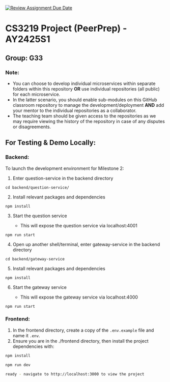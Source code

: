 [![Review Assignment Due Date](https://classroom.github.com/assets/deadline-readme-button-22041afd0340ce965d47ae6ef1cefeee28c7c493a6346c4f15d667ab976d596c.svg)](https://classroom.github.com/a/bzPrOe11)

# CS3219 Project (PeerPrep) - AY2425S1

## Group: G33

### Note:

- You can choose to develop individual microservices within separate folders within this repository **OR** use individual repositories (all public) for each microservice.
- In the latter scenario, you should enable sub-modules on this GitHub classroom repository to manage the development/deployment **AND** add your mentor to the individual repositories as a collaborator.
- The teaching team should be given access to the repositories as we may require viewing the history of the repository in case of any disputes or disagreements.

## For Testing & Demo Locally:

### Backend:

To launch the development environment for Milestone 2:

1. Enter question-service in the backend directory

```
cd backend/question-service/
```

2. Install relevant packages and dependencies

```
npm install
```

3. Start the question service

   - This will expose the question service via localhost:4001

```
npm run start
```

4. Open up another shell/terminal, enter gateway-service in the backend directory

```
cd backend/gateway-service
```

5. Install relevant packages and dependencies

```
npm install
```

6. Start the gateway service

   - This will expose the gateway service via localhost:4000

```
npm run start
```

### Frontend:

1. In the frontend directory, create a copy of the `.env.example` file and name it `.env`.
2. Ensure you are in the ./frontend directory, then install the project dependencies with:

```bash
npm install

npm run dev

ready - navigate to http://localhost:3000 to view the project
```
